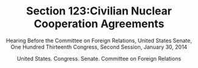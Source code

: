 ---
title: Section 123:Civilian Nuclear Cooperation Agreements
subtitle: Hearing Before the Committee on Foreign Relations, United States Senate, One Hundred Thirteenth Congress, Second Session, January 30, 2014
author: [United States. Congress. Senate. Committee on Foreign Relations]
category: [Nuclear energy]
cover: http://books.google.com/books/content?id=Zf-Qtqz4IRgC&printsec=frontcover&img=1&zoom=1&edge=curl&source=gbs_api
status: complete
---